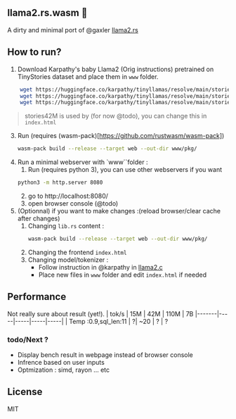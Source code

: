 ## llama2.rs.wasm 🦀
A dirty and minimal port of @gaxler [llama2.rs](https://github.com/gaxler/llama2.rs) 

## How to run?
1. Download Karpathy's baby Llama2 (Orig instructions) pretrained on TinyStories dataset and place them in `www` folder.
```bash
    wget https://huggingface.co/karpathy/tinyllamas/resolve/main/stories15M.bin
    wget https://huggingface.co/karpathy/tinyllamas/resolve/main/stories42M.bin
    wget https://huggingface.co/karpathy/tinyllamas/resolve/main/stories110M.bin
```
> stories42M is used by (for now @todo), you can change this in `index.html`

3. Run (requires (wasm-pack)[https://github.com/rustwasm/wasm-pack]) 
    ```bash 
    wasm-pack build --release --target web --out-dir www/pkg/
    ```
4. Run a minimal webserver with `www``folder : 
    1. Run (requires python 3), you can use other webservers if you want
    ```bash
    python3 -m http.server 8080
    ```
    2. go to http://localhost:8080/
    3. open browser console (@todo)
5. (Optionnal) if you want to make changes :(reload browser/clear cache after changes)
    1. Changing `lib.rs` content :
        ```bash
        wasm-pack build --release --target web --out-dir www/pkg/
        ```
    2. Changing the frontend `index.html`
    3. Changing model/tokenizer :
        - Follow instruction in @karpathy in [llama2.c](https://github.com/karpathy/llama2.c)
        - Place new files in `www` folder and edit `index.html` if needed

## Performance

Not really sure about result (yet!).
|    tok/s   | 15M | 42M | 110M | 7B
|-------|-----|-----|-----|-----|
| Temp :0.9,sql_len:11 |  ?|   ~20   | ? | ?

### todo/Next ?
- Display bench result in webpage instead of browser console
- Infrence based on user inputs
- Optmization : simd, rayon ... etc

## License
MIT